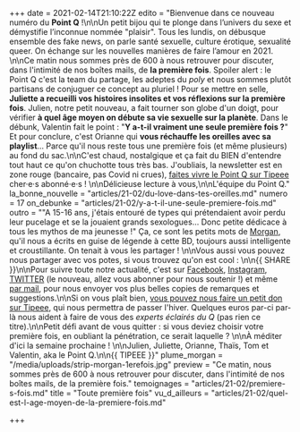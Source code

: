 +++
date = 2021-02-14T21:10:22Z
edito = "Bienvenue dans ce nouveau numéro du **Point Q** !\n\nUn petit bijou qui te plonge dans l’univers du sexe et démystifie l’inconnue nommée \"plaisir\". Tous les lundis, on débusque ensemble des fake news, on parle santé sexuelle, culture érotique, sexualité queer. On échange sur les nouvelles manières de faire l’amour en 2021. \n\nCe matin nous sommes près de 600 à nous retrouver pour discuter, dans l'intimité de nos boîtes mails, de **la première fois**. Spoiler alert : le Point Q c'est la team du partage, les adeptes du _poly_ et nous sommes plutôt partisans de conjuguer ce concept au pluriel ! Pour se mettre en selle, **Juliette a recueilli vos histoires insolites et vos réflexions sur la première fois**. Julien, notre petit nouveau, a fait tourner son globe d'un doigt, pour vérifier **à quel âge moyen on débute sa vie sexuelle sur la planète**. Dans le débunk, Valentin fait le point : \"**Y a-t-il vraiment une seule première fois ?**\" Et pour conclure, c'est Orianne qui **vous réchauffe les oreilles avec sa playlist**... Parce qu'il nous reste tous une première fois (et même plusieurs) au fond du sac.\n\nC'est chaud, nostalgique et ça fait du BIEN d'entendre tout haut ce qu'on chuchotte tous très bas. J'oubliais, la newsletter est en zone rouge (bancaire, pas Covid ni crues), [faites vivre le Point Q sur Tipeee](https://fr.tipeee.com/le-point-q) cher·e·s abonné·e·s ! \n\nDélicieuse lecture à vous,\n\nL'équipe du Point Q."
la_bonne_nouvelle = "articles/21-02/du-love-dans-tes-oreilles.md"
numero = 17
on_debunke = "articles/21-02/y-a-t-il-une-seule-premiere-fois.md"
outro = "\"A 15-16 ans, j'étais entouré de types qui prétendaient avoir perdu leur pucelage et se la jouaient grands sexologues... Donc petite dédicace à tous les mythos de ma jeunesse !\" Ça, ce sont les petits mots de [Morgan](https://www.instagram.com/morgan.comicstrip/), qu'il nous a écrits en guise de légende à cette BD, toujours aussi intelligente et croustillante. On tenait à vous les partager ! \n\nVous aussi vous pouvez nous partager avec vos potes, si vous trouvez qu'on est cool : \n\n{{ SHARE }}\n\nPour suivre toute notre actualité, c'est sur [Facebook](https://www.facebook.com/lepointq.news), [Instagram](https://www.instagram.com/lepoint.q/), [TWITTER](https://twitter.com/LePointQ) (le nouveau, allez vous abonner pour nous soutenir !) et même [par mail](mailto:lepointq.newsletter@gmail.com), pour nous envoyer vos plus belles copies de remarques et suggestions.\n\nSi on vous plaît bien, [vous pouvez nous faire un petit don sur Tipeee](https://fr.tipeee.com/le-point-q), qui nous permettra de passer l'hiver. Quelques euros par-ci par-là nous aident à faire de vous des _experts éclairés du Q_ (pas rien ce titre).\n\nPetit défi avant de vous quitter : si vous deviez choisir votre première fois, en oubliant la pénétration, ce serait laquelle ? \n\nÀ méditer d'ici la semaine prochaine ! \n\nJulien, Juliette, Orianne, Thaïs, Tom et Valentin, aka le Point Q.\n\n{{ TIPEEE }}"
plume_morgan = "/media/uploads/strip-morgan-1erefois.jpg"
preview = "Ce matin, nous sommes près de 600 à nous retrouver pour discuter, dans l'intimité de nos boîtes mails, de la première fois."
temoignages = "articles/21-02/premiere-s-fois.md"
title = "Toute première fois"
vu_d_ailleurs = "articles/21-02/quel-est-l-age-moyen-de-la-premiere-fois.md"

+++
